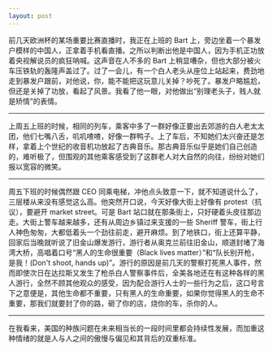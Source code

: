 ```yaml
---
layout: post
---
```


前几天欧洲杯的某场重要比赛直播时，我正在上班的 Bart 上，旁边坐着一个暴发户模样的中国人，正拿着手机看直播。之所以判断出他是中国人，因为手机正功放着央视解说员的疯狂呐喊。这声音在人不多的 Bart 上稍显嘈杂，但也大部分被火车压铁轨的轰隆声盖过了。过了一会儿，有一个白人老头从座位上站起来，费劲地走到暴发户跟前，对他说，你，能不能把这玩意儿关掉？吵死了。暴发户略尴尬，但还是关掉了功放，看起了风景。我看了他一眼，对他做出“别理老头子，贱人就是矫情”的表情。

---

上周五上班的时候，相同的列车，乘客中多了一群好像正要出去郊游的白人老太太团，他们七嘴八舌，叽叽喳喳，好像一群鸭子。上了车后，不知她们太兴奋还是怎样，拿着上个世纪的收音机功放起了古典音乐。那古典音乐似乎是她们自己创造的，难听极了，但围观的其他乘客感受到了这群老人对大自然的向往，纷纷对她们报以宽容的微笑。

---

周五下班的时候偶然跟 CEO 同乘电梯，冲他点头致意一下，就不知道说什么了，三层楼从来没有感觉这么高。他突然开口说，今天好像大街上好像有 protest（抗议），要避开 market street。可是 Bart 站口就在那条街上，只好硬着头皮往那边走。大街上警车越来越多，还有从周边乡镇过来支援的一些 Sheriff 警车，街上行人神色匆匆，大都低着头一个劲往前走，避开麻烦。到了地铁口，街上还算平静，回家后当晚就听说了旧金山爆发游行，游行者从奥克兰前往旧金山，顺道封堵了海湾大桥，高唱着口号“黑人的生命很重要（Black lives matter）”和“队长别开枪，是我！(Don't shoot, hands up)”。游行的原因是前几天的警察打死黑人事件，然而即使次日在达拉斯又发生了枪杀白人警察事件后，全美各地还在有这种各样的黑人游行，全然不顾其他观众的感受，因为配合游行人士的一些行为之后，这口号言下之意便是，其他生命都不重要，只有黑人的生命重要，如果你觉得黑人的生命不重要，那我们就要封了你的路，砸了你的店，烧你的车，杀你的人。

---

在我看来，美国的种族问题在未来相当长的一段时间里都会持续性发展，而加重这种情绪的就是人与人之间的傲慢与偏见和其背后的双重标准。
